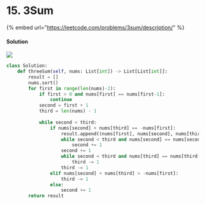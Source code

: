 # 15. 3Sum



{% embed url="https://leetcode.com/problems/3sum/description/" %}

#### Solution

![](https://2187286006-files.gitbook.io/~/files/v0/b/gitbook-x-prod.appspot.com/o/spaces%2FiQecqnXAxPpAqOy6q7mO%2Fuploads%2F0gtiUFIhgOPx72YPZ7x6%2Ffile.drawing.svg?alt=media\&token=f4a48f43-b7a6-45d9-bb09-e2bcefde2ea0)

```python
class Solution:
    def threeSum(self, nums: List[int]) -> List[List[int]]:
        result = []
        nums.sort()
        for first in range(len(nums)-2):
            if first > 0 and nums[first] == nums[first-1]:
                continue
            second = first + 1
            third = len(nums) - 1
            
            while second < third:
                if nums[second] + nums[third] == -nums[first]:
                    result.append((nums[first], nums[second], nums[third]))
                    while second < third and nums[second] == nums[second+1]:
                        second += 1
                    second += 1
                    while second < third and nums[third] == nums[third-1]:
                        third -= 1
                    third -= 1
                elif nums[second] + nums[third] > -nums[first]:
                    third -= 1
                else:
                    second += 1
        return result
```
